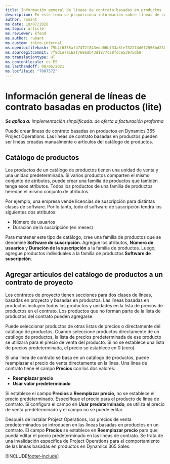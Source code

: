 ```yaml
---
title: Información general de líneas de contrato basadas en productos (lite)
description: En este tema se proporciona información sobre líneas de contrato basadas en productos.
author: rumant
ms.date: 10/07/2020
ms.topic: article
ms.reviewer: kfend
ms.author: rumant
ms.custom: intro-internal
ms.openlocfilehash: 79b4f6355afb7472f843eda06bf33a3fe732274d6f2566bd23000aa11cbfdce1
ms.sourcegitcommit: 7f8d1e7a16af769adb43d1877c28fdce53975db8
ms.translationtype: HT
ms.contentlocale: es-ES
ms.lasthandoff: 08/06/2021
ms.locfileid: "7007572"
---
```

# <a name="product-based-contract-lines-overview---lite"></a>Información general de líneas de contrato basadas en productos (lite)

_**Se aplica a:** implementación simplificada: de oferta a facturación proforma_

Puede crear líneas de contrato basadas en productos en Dynamics 365 Project Operations. Las líneas de contrato basadas en productos pueden ser líneas creadas manualmente o artículos del catálogo de productos.

## <a name="product-catalog"></a>Catálogo de productos

Los productos de un catálogo de productos tienen una unidad de venta y una unidad predeterminada. Si varios productos comparten el mismo conjunto de atributos, puede crear una familia de productos que también tenga esos atributos. Todos los productos de una familia de productos heredan el mismo conjunto de atributos.

Por ejemplo, una empresa vende licencias de suscripción para distintas clases de software. Por lo tanto, todo el software de suscripción tendrá los siguientes dos atributos:

- Número de usuarios
- Duración de la suscripción (en meses)

Para mantener este tipo de catálogo, cree una familia de productos que se denomine **Software de suscripción**. Agregue los atributos, **Número de usuarios** y **Duración de la suscripción** a la familia de productos. Luego, agregue productos individuales a la familia de productos **Software de suscripción**.

## <a name="add-product-catalog-items-to-a-project-contract"></a>Agregar artículos del catálogo de productos a un contrato de proyecto

Los contratos de proyecto tienen secciones para dos clases de líneas, basadas en proyecto y basadas en productos. Las líneas basadas en productos incluyen todos los productos y unidades en la lista de precios de productos en el contrato. Los productos que no forman parte de la lista de productos del contrato pueden agregarse.

Puede seleccionar productos de otras listas de precios o directamente del catálogo de productos. Cuando seleccione productos directamente de un catálogo de productos, la lista de precios predeterminada de ese producto se utilizará para el precio de venta del producto. Si no se establece una lista de precios predeterminada, el precio se establece en 0 (cero).

Si una línea de contrato se basa en un catálogo de productos, puede reemplazar el precio de venta directamente en la línea. Una línea de contrato tiene el campo **Precios** con los dos valores:

- **Reemplazar precio**
- **Usar valor predeterminado**

Si establece el campo **Precios** a **Reemplazar precio**, no se establece el precio predeterminado. Especifique el precio para el producto de línea de contrato. Si configura el campo en **Usar predeterminado**, se utiliza el precio de venta predeterminado y el campo no se puede editar.

Después de instalar Project Operations, los precios de venta predeterminados se introducen en las líneas basadas en productos en un contrato. El campo **Precios** se establece en **Reemplazar precio** para que pueda editar el precio predeterminado en las líneas de contrato. Se trata de una invalidación específica de Project Operations para el comportamiento de las líneas basadas en productos en Dynamics 365 Sales.


[!INCLUDE[footer-include](../../includes/footer-banner.md)]